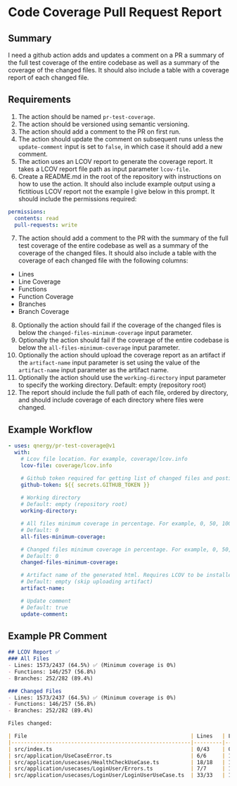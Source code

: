 # Code Coverage Pull Request Report

## Summary

I need a github action adds and updates a comment on a PR a summary of the full test coverage of the entire codebase as well as a summary of the coverage of the changed files. It should also include a table with a coverage report of each changed file.

## Requirements
1. The action should be named `pr-test-coverage`.
2. The action should be versioned using semantic versioning.
3. The action should add a comment to the PR on first run.
4. The action should update the comment on subsequent runs unless the `update-comment` input is set to `false`, in which case it should add a new comment.
5. The action uses an LCOV report to generate the coverage report. It takes a LCOV report file path as input parameter `lcov-file`.
6. Create a README.md in the root of the repository with instructions on how to use the action. It should also include example output using a fictitious LCOV report not the example I give below in this prompt. It should include the permissions required:
```yaml
permissions: 
  contents: read
  pull-requests: write
```
7. The action should add a comment to the PR with the summary of the full test coverage of the entire codebase as well as a summary of the coverage of the changed files. It should also include a table with the coverage of each changed file with the following columns:
- Lines
- Line Coverage
- Functions
- Function Coverage
- Branches
- Branch Coverage
8. Optionally the action should fail if the coverage of the changed files is below the `changed-files-minimum-coverage` input parameter.
9. Optionally the action should fail if the coverage of the entire codebase is below the `all-files-minimum-coverage` input parameter.
10. Optionally the action should upload the coverage report as an artifact if the `artifact-name` input parameter is set using the value of the `artifact-name` input parameter as the artifact name.
11. Optionally the action should use the `working-directory` input parameter to specify the working directory. Default: empty (repository root)
12. The report should include the full path of each file, ordered by directory, and should include coverage of each directory where files were changed.

## Example Workflow
```yaml
- uses: qnergy/pr-test-coverage@v1
  with:
    # Lcov file location. For example, coverage/lcov.info
    lcov-file: coverage/lcov.info

    # Github token required for getting list of changed files and posting comments
    github-token: ${{ secrets.GITHUB_TOKEN }}
    
    # Working directory
    # Default: empty (repository root)
    working-directory:

    # All files minimum coverage in percentage. For example, 0, 50, 100
    # Default: 0
    all-files-minimum-coverage:

    # Changed files minimum coverage in percentage. For example, 0, 50, 100
    # Default: 0
    changed-files-minimum-coverage:

    # Artifact name of the generated html. Requires LCOV to be installed
    # Default: empty (skip uploading artifact)
    artifact-name:

    # Update comment
    # Default: true
    update-comment:
```

## Example PR Comment

```markdown
## LCOV Report ✅
### All Files
- Lines: 1573/2437 (64.5%) ✅ (Minimum coverage is 0%)
- Functions: 146/257 (56.8%)
- Branches: 252/282 (89.4%)

### Changed Files
- Lines: 1573/2437 (64.5%) ✅ (Minimum coverage is 0%)
- Functions: 146/257 (56.8%)
- Branches: 252/282 (89.4%)

Files changed:

| File                                                    | Lines   | Line % | Functions | Function % | Branches | Branch % |
|---------------------------------------------------------|---------|--------|-----------|------------|----------|----------|
| src/index.ts                                            | 0/43    | 0.0%   | 0/1       | 0.0%       | 0/1      | 0.0%     |
| src/application/UseCaseError.ts                         | 6/6     | 100.0% | 1/1       | 100.0%     | 1/1      | 100.0%   |
| src/application/usecases/HealthCheckUseCase.ts          | 18/18   | 100.0% | 2/2       | 100.0%     | 3/3      | 100.0%   |
| src/application/usecases/LoginUser/Errors.ts            | 7/7     | 100.0% | 1/1       | 100.0%     | 1/1      | 100.0%   |
| src/application/usecases/LoginUser/LoginUserUseCase.ts  | 33/33   | 100.0% | 2/2       | 100.0%     | 7/8      | 87.5%    |
```